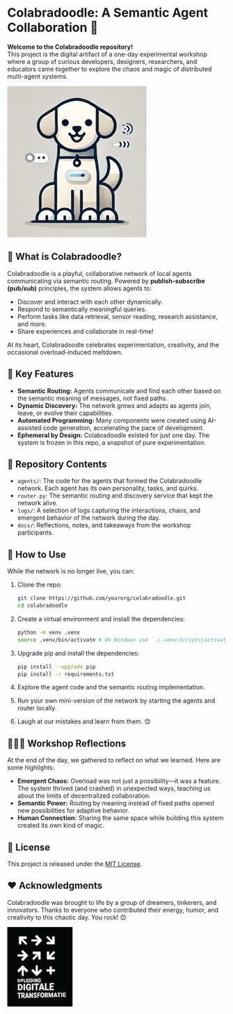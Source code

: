 # Colabradoodle: A Semantic Agent Collaboration 🐾

**Welcome to the Colabradoodle repository!**  
This project is the digital artifact of a one-day experimental workshop where a group of curious developers, designers, researchers, and educators came together to explore the chaos and magic of distributed multi-agent systems.

![Colabradoodle Logo](colabradoodle.png)

## 🧠 What is Colabradoodle?

Colabradoodle is a playful, collaborative network of local agents communicating via semantic routing. Powered by **publish-subscribe (pub/sub)** principles, the system allows agents to:

- Discover and interact with each other dynamically.
- Respond to semantically meaningful queries.
- Perform tasks like data retrieval, sensor reading, research assistance, and more.
- Share experiences and collaborate in real-time!

At its heart, Colabradoodle celebrates experimentation, creativity, and the occasional overload-induced meltdown.

## 🚀 Key Features

- **Semantic Routing:** Agents communicate and find each other based on the semantic meaning of messages, not fixed paths.
- **Dynamic Discovery:** The network grows and adapts as agents join, leave, or evolve their capabilities.
- **Automated Programming:** Many components were created using AI-assisted code generation, accelerating the pace of development.
- **Ephemeral by Design:** Colabradoodle existed for just one day. The system is frozen in this repo, a snapshot of pure experimentation.

## 📂 Repository Contents

- `agents/`: The code for the agents that formed the Colabradoodle network. Each agent has its own personality, tasks, and quirks.
- `router.py`: The semantic routing and discovery service that kept the network alive.
- `logs/`: A selection of logs capturing the interactions, chaos, and emergent behavior of the network during the day.
- `docs/`: Reflections, notes, and takeaways from the workshop participants.

## 📖 How to Use

While the network is no longer live, you can:

1. Clone the repo:

   ```bash
   git clone https://github.com/yourorg/colabradoodle.git
   cd colabradoodle
   ```

2. Create a virtual environment and install the dependencies:

   ```bash
   python -m venv .venv
   source .venv/bin/activate # On Windows use `.\.venv\Scripts\activate`
   ```

3. Upgrade pip and install the dependencies:

   ```bash
   pip install --upgrade pip
   pip install -r requirements.txt
   ```

4. Explore the agent code and the semantic routing implementation.
5. Run your own mini-version of the network by starting the agents and router locally.
6. Laugh at our mistakes and learn from them. 😊

## 🧑‍🤝‍🧑 Workshop Reflections

At the end of the day, we gathered to reflect on what we learned. Here are some highlights:

- **Emergent Chaos:** Overload was not just a possibility—it was a feature. The system thrived (and crashed) in unexpected ways, teaching us about the limits of decentralized collaboration.
- **Semantic Power:** Routing by meaning instead of fixed paths opened new possibilities for adaptive behavior.
- **Human Connection:** Sharing the same space while building this system created its own kind of magic.

## 📜 License

This project is released under the [MIT License](LICENSE).

## ❤️ Acknowledgments

Colabradoodle was brought to life by a group of dreamers, tinkerers, and innovators. Thanks to everyone who contributed their energy, humor, and creativity to this chaotic day. You rock! 😊

![odt](opleiding-digitale-transformatie.png)
